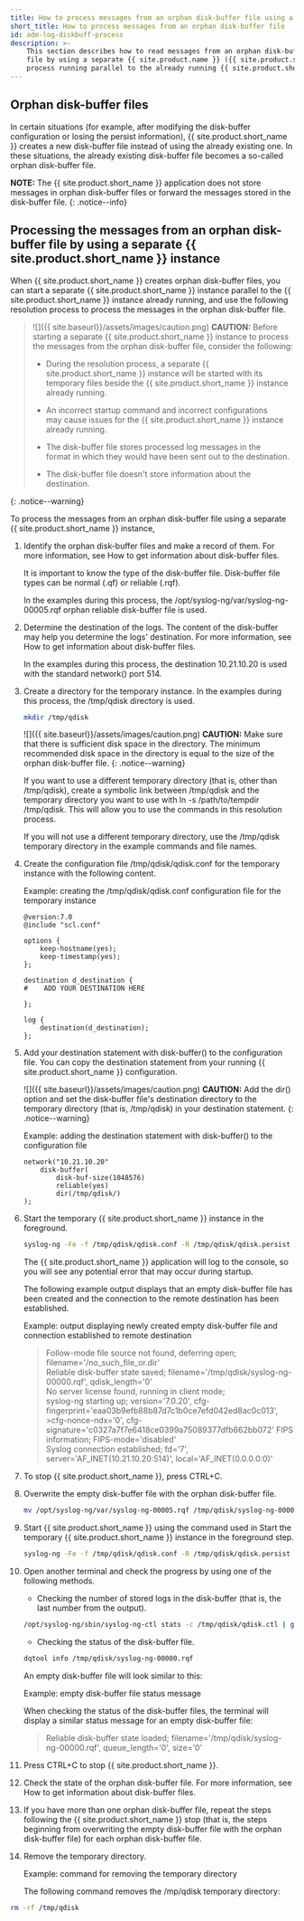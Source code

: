 ```yaml
---
title: How to process messages from an orphan disk-buffer file using a separate {{ site.product.short_name }} instance
short_title: How to process messages from an orphan disk-buffer file
id: adm-log-diskbuff-process
description: >-
    This section describes how to read messages from an orphan disk-buffer
    file by using a separate {{ site.product.name }} ({{ site.product.short_name }})
    process running parallel to the already running {{ site.product.short_name }} instance.
---
```


## Orphan disk-buffer files

In certain situations (for example, after modifying the disk-buffer
configuration or losing the persist information), {{ site.product.short_name }} creates
a new disk-buffer file instead of using the already existing one. In
these situations, the already existing disk-buffer file becomes a
so-called orphan disk-buffer file.

**NOTE:** The {{ site.product.short_name }} application does not store messages in orphan
disk-buffer files or forward the messages stored in the disk-buffer
file.
{: .notice--info}

## Processing the messages from an orphan disk-buffer file by using a separate {{ site.product.short_name }} instance

When {{ site.product.short_name }} creates orphan disk-buffer files, you can start a
separate {{ site.product.short_name }} instance parallel to the {{ site.product.short_name }} instance
already running, and use the following resolution process to process the
messages in the orphan disk-buffer file.

>![]({{ site.baseurl}}/assets/images/caution.png) **CAUTION:**
>Before starting a separate {{ site.product.short_name }} instance to process the messages
>from the orphan disk-buffer file, consider the following:
>  
>- During the resolution process, a separate {{ site.product.short_name }}
>    instance will be started with its temporary files beside
>    the {{ site.product.short_name }} instance already running.
>  
>- An incorrect startup command and incorrect configurations  
>    may cause issues for the {{ site.product.short_name }} instance already
>    running.
>  
>- The disk-buffer file stores processed log messages in the  
>    format in which they would have been sent out to the
>    destination.
>  
>- The disk-buffer file doesn\'t store information about the  
>    destination.
>  
{: .notice--warning}

To process the messages from an orphan disk-buffer file using a separate
{{ site.product.short_name }} instance,

1. Identify the orphan disk-buffer files and make a record of them. For
    more information, see
    How to get information about disk-buffer files.

    It is important to know the type of the disk-buffer file.
    Disk-buffer file types can be normal (.qf) or reliable (.rqf).

    In the examples during this process, the
    /opt/syslog-ng/var/syslog-ng-00005.rqf orphan reliable disk-buffer
    file is used.

2. Determine the destination of the logs. The content of the
    disk-buffer may help you determine the logs\' destination. For more
    information, see
    How to get information about disk-buffer files.

    In the examples during this process, the destination 10.21.10.20 is
    used with the standard network() port 514.

3. Create a directory for the temporary instance. In the examples
    during this process, the /tmp/qdisk directory is used.

    ```bash
    mkdir /tmp/qdisk
    ```

    ![]({{ site.baseurl}}/assets/images/caution.png) **CAUTION:**
    Make sure that there is sufficient disk space in the directory. The minimum
    recommended disk space in the directory is equal to the size of the orphan
    disk-buffer file.
    {: .notice--warning}

    If you want to use a different temporary directory (that is, other
    than /tmp/qdisk), create a symbolic link between /tmp/qdisk and the
    temporary directory you want to use with ln -s /path/to/tempdir
    /tmp/qdisk. This will allow you to use the commands in this
    resolution process.

    If you will not use a different temporary directory, use the
    /tmp/qdisk temporary directory in the example commands and file
    names.

4. Create the configuration file /tmp/qdisk/qdisk.conf for the
    temporary instance with the following content.

    Example: creating the /tmp/qdisk/qdisk.conf configuration file for
    the temporary instance

    ```config
    @version:7.0
    @include "scl.conf"

    options {
        keep-hostname(yes);
        keep-timestamp(yes);
    };

    destination d_destination {
    #    ADD YOUR DESTINATION HERE

    };

    log {
        destination(d_destination);
    };
    ```

5. Add your destination statement with disk-buffer() to the
    configuration file. You can copy the destination statement from your
    running {{ site.product.short_name }} configuration.

    ![]({{ site.baseurl}}/assets/images/caution.png) **CAUTION:**
    Add the dir() option and set the disk-buffer file\'s destination directory
    to the temporary directory (that is, /tmp/qdisk) in your destination statement.
    {: .notice--warning}

    Example: adding the destination statement with disk-buffer() to the
    configuration file

    ```config
    network("10.21.10.20"
        disk-buffer(
            disk-buf-size(1048576)
            reliable(yes)
            dir(/tmp/qdisk/)
    );
    ```

6. Start the temporary {{ site.product.short_name }} instance in the foreground.

    ```bash
    syslog-ng -Fe -f /tmp/qdisk/qdisk.conf -R /tmp/qdisk/qdisk.persist -c /tmp/qdisk/qdisk.ctl
    ```

    The {{ site.product.short_name }} application will log to the console, so you will
    see any potential error that may occur during startup.

    The following example output displays that an empty disk-buffer file
    has been created and the connection to the remote destination has
    been established.

    Example: output displaying newly created empty disk-buffer file and
    connection established to remote destination

    >Follow-mode file source not found, deferring open; filename='/no_such_file_or.dir'  
    >Reliable disk-buffer state saved; filename='/tmp/qdisk/syslog-ng-00000.rqf', qdisk_length='0'  
    >No server license found, running in client mode;  
    >syslog-ng starting up; version='7.0.20', cfg-fingerprint='eaa03b9efb88b87d7c1b0ce7efd042ed8ac0c013',  >cfg-nonce-ndx='0', cfg-signature='c0327a7f7e6418ce0399a75089377dfb662bb072'
    >FIPS information; FIPS-mode='disabled'  
    >Syslog connection established; fd='7', server='AF_INET(10.21.10.20:514)', local='AF_INET(0.0.0.0:0)'

7. To stop {{ site.product.short_name }}, press CTRL+C.

8. Overwrite the empty disk-buffer file with the orphan disk-buffer
    file.

    ```bash
    mv /opt/syslog-ng/var/syslog-ng-00005.rqf /tmp/qdisk/syslog-ng-00000.rqf
    ```

9. Start {{ site.product.short_name }} using the command used in Start the temporary
    {{ site.product.short_name }} instance in the foreground step.

    ```bash
    syslog-ng -Fe -f /tmp/qdisk/qdisk.conf -R /tmp/qdisk/qdisk.persist -c /tmp/qdisk/qdisk.ctl
    ```

10. Open another terminal and check the progress by using one of the
    following methods.

    - Checking the number of stored logs in the disk-buffer (that is,
        the last number from the output).

    ```bash
    /opt/syslog-ng/sbin/syslog-ng-ctl stats -c /tmp/qdisk/qdisk.ctl | grep 'dst.*queued'
    ```

    - Checking the status of the disk-buffer file.

    ```bash
    dqtool info /tmp/qdisk/syslog-ng-00000.rqf
    ```

    An empty disk-buffer file will look similar to this:

    Example: empty disk-buffer file status message

    When checking the status of the disk-buffer files, the terminal
    will display a similar status message for an empty disk-buffer
    file:

    >Reliable disk-buffer state loaded; filename='/tmp/qdisk/syslog-ng-00000.rqf', queue_length='0', size='0'

11. Press CTRL+C to stop {{ site.product.short_name }}.

12. Check the state of the orphan disk-buffer file. For more
    information, see
    How to get information about disk-buffer files.

13. If you have more than one orphan disk-buffer file, repeat the steps
    following the {{ site.product.short_name }} stop (that is,
    the steps beginning from overwriting the empty disk-buffer file with
    the orphan disk-buffer file) for each orphan disk-buffer file.

14. Remove the temporary directory.

    Example: command for removing the temporary directory

    The following command removes the /mp/qdisk temporary directory:

```bash
rm -rf /tmp/qdisk
```
